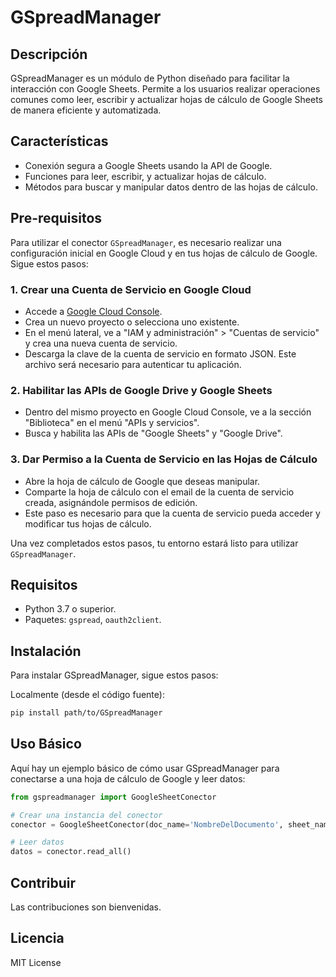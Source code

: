 # GSpreadManager

## Descripción
GSpreadManager es un módulo de Python diseñado para facilitar la interacción con Google Sheets. Permite a los usuarios realizar operaciones comunes como leer, escribir y actualizar hojas de cálculo de Google Sheets de manera eficiente y automatizada.

## Características
- Conexión segura a Google Sheets usando la API de Google.
- Funciones para leer, escribir, y actualizar hojas de cálculo.
- Métodos para buscar y manipular datos dentro de las hojas de cálculo.

## Pre-requisitos

Para utilizar el conector `GSpreadManager`, es necesario realizar una configuración inicial en Google Cloud y en tus hojas de cálculo de Google. Sigue estos pasos:

### 1. Crear una Cuenta de Servicio en Google Cloud
- Accede a [Google Cloud Console](https://console.cloud.google.com/).
- Crea un nuevo proyecto o selecciona uno existente.
- En el menú lateral, ve a "IAM y administración" > "Cuentas de servicio" y crea una nueva cuenta de servicio.
- Descarga la clave de la cuenta de servicio en formato JSON. Este archivo será necesario para autenticar tu aplicación.

### 2. Habilitar las APIs de Google Drive y Google Sheets
- Dentro del mismo proyecto en Google Cloud Console, ve a la sección "Biblioteca" en el menú "APIs y servicios".
- Busca y habilita las APIs de "Google Sheets" y "Google Drive".

### 3. Dar Permiso a la Cuenta de Servicio en las Hojas de Cálculo
- Abre la hoja de cálculo de Google que deseas manipular.
- Comparte la hoja de cálculo con el email de la cuenta de servicio creada, asignándole permisos de edición.
- Este paso es necesario para que la cuenta de servicio pueda acceder y modificar tus hojas de cálculo.

Una vez completados estos pasos, tu entorno estará listo para utilizar `GSpreadManager`.


## Requisitos
- Python 3.7 o superior.
- Paquetes: `gspread`, `oauth2client`.

## Instalación
Para instalar GSpreadManager, sigue estos pasos:

Localmente (desde el código fuente):
```bash
pip install path/to/GSpreadManager
```

## Uso Básico
Aquí hay un ejemplo básico de cómo usar GSpreadManager para conectarse a una hoja de cálculo de Google y leer datos:

```python
from gspreadmanager import GoogleSheetConector

# Crear una instancia del conector
conector = GoogleSheetConector(doc_name='NombreDelDocumento', sheet_name='NombreDeLaHoja')

# Leer datos
datos = conector.read_all()
```
## Contribuir
Las contribuciones son bienvenidas. 

## Licencia
MIT License
